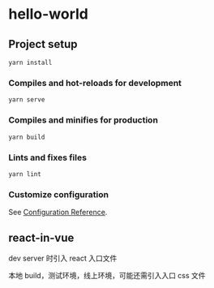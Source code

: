 # hello-world

## Project setup
```
yarn install
```

### Compiles and hot-reloads for development
```
yarn serve
```

### Compiles and minifies for production
```
yarn build
```

### Lints and fixes files
```
yarn lint
```

### Customize configuration
See [Configuration Reference](https://cli.vuejs.org/config/).

## react-in-vue

dev server 时引入 react 入口文件

本地 build，测试环境，线上环境，可能还需引入入口 css 文件
